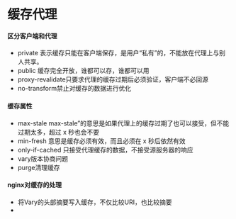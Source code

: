 # 缓存代理
#### 区分客户端和代理
* private 表示缓存只能在客户端保存，是用户“私有”的，不能放在代理上与别人共享。
* public 缓存完全开放，谁都可以存，谁都可以用
* proxy-revalidate只要求代理的缓存过期后必须验证，客户端不必回源
* no-transform禁止对缓存的数据进行优化

#### 缓存属性
* max-stale max-stale”的意思是如果代理上的缓存过期了也可以接受，但不能过期太多，超过 x 秒也会不要
* min-fresh 意思是缓存必须有效，而且必须在 x 秒后依然有效
* only-if-cached 只接受代理缓存的数据，不接受源服务器的响应
* vary版本协商问题
* purge清理缓存

#### nginx对缓存的处理
* 将Vary的头部摘要写入缓存，不仅比较URI，也比较摘要
* 